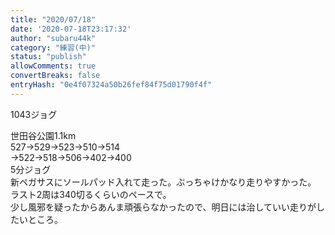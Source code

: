 ```yaml
---
title: "2020/07/18"
date: '2020-07-18T23:17:32'
author: "subaru44k"
category: "練習(中)"
status: "publish"
allowComments: true
convertBreaks: false
entryHash: "0e4f07324a50b26fef84f75d01790f4f"
---
```

1043ジョグ<div>
</div><div>世田谷公園1.1km</div><div>527→529→523→510→514</div><div>→522→518→506→402→400</div><div>
</div><div>5分ジョグ</div><div>
</div><div>新ペガサスにソールパッド入れて走った。ぶっちゃけかなり走りやすかった。</div><div>ラスト2周は340切るくらいのペースで。</div><div>少し風邪を疑ったからあんま頑張らなかったので、明日には治していい走りがしたいところ。</div>
